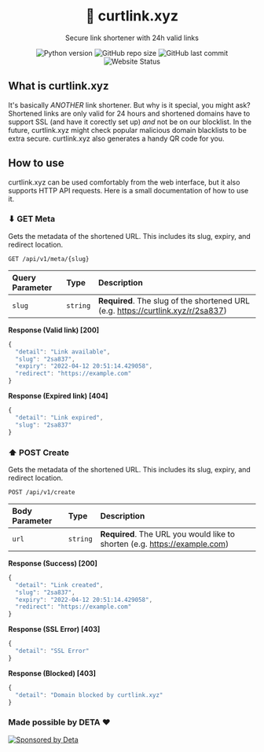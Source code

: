 <h1 align="center">📆 curtlink.xyz</h1>
<p align="center">Secure link shortener with 24h valid links</p>

<p align="center">
  <img alt="Python version" src="https://img.shields.io/badge/python-%5E3.8-blue">
  <img alt="GitHub repo size" src="https://img.shields.io/github/repo-size/zaidmukaddam/curtlink.xyz">
  <img alt="GitHub last commit" src="https://img.shields.io/github/last-commit/zaidmukaddam/curtlink.xyz">
  <img alt="Website Status" src="https://img.shields.io/website?down_color=red&down_message=down&url=https%3A%2F%2Fcurtlink.xyz">
</p>

## What is curtlink.xyz
It's basically *ANOTHER* link shortener. But why is it special, you might ask? Shortened links are only valid for 24 hours and shortened domains have to support SSL (and have it corectly set up) *and* not be on our blocklist. In the future, curtlink.xyz might check popular malicious domain blacklists to be extra secure. curtlink.xyz also generates a handy QR code for you.


## How to use
curtlink.xyz can be used comfortably from the web interface, but it also supports HTTP API requests. Here is a small documentation of how to use it.

### ⬇ GET Meta
Gets the metadata of the shortened URL. This includes its slug, expiry, and redirect location.

```http
GET /api/v1/meta/{slug}
```
| Query Parameter | Type | Description |
| :--- | :--- | :--- |
| `slug` | `string` | **Required**. The slug of the shortened URL (e.g. https://curtlink.xyz/r/2sa837) |

**Response (Valid link) [200]**
```javascript
{
  "detail": "Link available",
  "slug": "2sa837",
  "expiry": "2022-04-12 20:51:14.429058",
  "redirect": "https://example.com"
}
```
**Response (Expired link) [404]**
```javascript
{
  "detail": "Link expired",
  "slug": "2sa837"
}
```

### ⬆ POST Create
Gets the metadata of the shortened URL. This includes its slug, expiry, and redirect location.

```http
POST /api/v1/create
```
| Body Parameter | Type | Description |
| :--- | :--- | :--- |
| `url` | `string` | **Required**. The URL you would like to shorten (e.g. https://example.com) |

**Response (Success) [200]**
```javascript
{
  "detail": "Link created",
  "slug": "2sa837",
  "expiry": "2022-04-12 20:51:14.429058",
  "redirect": "https://example.com"
}
```
**Response (SSL Error) [403]**
```javascript
{
  "detail": "SSL Error"
}
```
**Response (Blocked) [403]**
```javascript
{
  "detail": "Domain blocked by curtlink.xyz"
}
```


### Made possible by DETA ❤️
<a href="https://deta.sh/?ref=curtlink.xyz" target="_blank"><img src="https://eu2.contabostorage.com/d74bc97ec80c4b13b7f1db8d39948228:brry-cdn/deta-sponsor/D3263D63-638F-46C3-B9AB-9DC7C5CAB9BC.jpeg" alt="Sponsored by Deta"></a>
